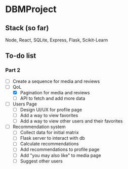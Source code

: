 # DBMProject

## Stack (so far)
Node, React, SQLite, Express, Flask, Scikit-Learn

## To-do list
### Part 2
- [ ] Create a sequence for media and reviews
- [ ] QoL
  - [x] Pagination for media and reviews
  - [ ] API to fetch and add more data
- [ ] Users Page
  - [ ] Design UI/UX for profile page
  - [ ] Add a way to view favorites
  - [ ] Add a way to view other users and their favorites
- [ ] Recommendation system
  - [ ] Collect data for initial matrix
  - [ ] Flask server to interact with db
  - [ ] Calculate recommendations
  - [ ] Add recommendations to profile page
  - [ ] Add "you may also like" to media page
  - [ ] Suggest other users
